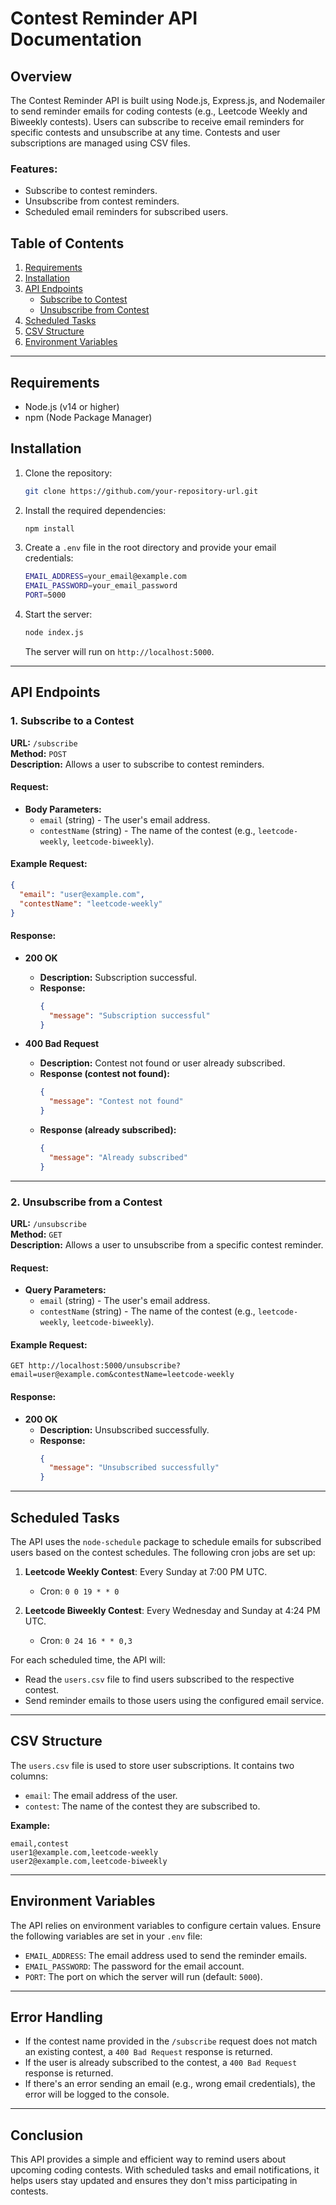 # Contest Reminder API Documentation

## Overview
The Contest Reminder API is built using Node.js, Express.js, and Nodemailer to send reminder emails for coding contests (e.g., Leetcode Weekly and Biweekly contests). Users can subscribe to receive email reminders for specific contests and unsubscribe at any time. Contests and user subscriptions are managed using CSV files.

### Features:
- Subscribe to contest reminders.
- Unsubscribe from contest reminders.
- Scheduled email reminders for subscribed users.
  
## Table of Contents
1. [Requirements](#requirements)
2. [Installation](#installation)
3. [API Endpoints](#api-endpoints)
   - [Subscribe to Contest](#subscribe-to-a-contest)
   - [Unsubscribe from Contest](#unsubscribe-from-a-contest)
4. [Scheduled Tasks](#scheduled-tasks)
5. [CSV Structure](#csv-structure)
6. [Environment Variables](#environment-variables)

---

## Requirements
- Node.js (v14 or higher)
- npm (Node Package Manager)

## Installation

1. Clone the repository:
   ```bash
   git clone https://github.com/your-repository-url.git
   ```

2. Install the required dependencies:
   ```bash
   npm install
   ```

3. Create a `.env` file in the root directory and provide your email credentials:
   ```bash
   EMAIL_ADDRESS=your_email@example.com
   EMAIL_PASSWORD=your_email_password
   PORT=5000
   ```

4. Start the server:
   ```bash
   node index.js
   ```
   The server will run on `http://localhost:5000`.

---

## API Endpoints

### 1. Subscribe to a Contest

**URL:** `/subscribe`  
**Method:** `POST`  
**Description:** Allows a user to subscribe to contest reminders.

#### Request:
- **Body Parameters:**
  - `email` (string) - The user's email address.
  - `contestName` (string) - The name of the contest (e.g., `leetcode-weekly`, `leetcode-biweekly`).

#### Example Request:
```json
{
  "email": "user@example.com",
  "contestName": "leetcode-weekly"
}
```

#### Response:
- **200 OK**
  - **Description:** Subscription successful.
  - **Response:**
    ```json
    {
      "message": "Subscription successful"
    }
    ```
  
- **400 Bad Request**
  - **Description:** Contest not found or user already subscribed.
  - **Response (contest not found):**
    ```json
    {
      "message": "Contest not found"
    }
    ```
  - **Response (already subscribed):**
    ```json
    {
      "message": "Already subscribed"
    }
    ```

---

### 2. Unsubscribe from a Contest

**URL:** `/unsubscribe`  
**Method:** `GET`  
**Description:** Allows a user to unsubscribe from a specific contest reminder.

#### Request:
- **Query Parameters:**
  - `email` (string) - The user's email address.
  - `contestName` (string) - The name of the contest (e.g., `leetcode-weekly`, `leetcode-biweekly`).

#### Example Request:
```
GET http://localhost:5000/unsubscribe?email=user@example.com&contestName=leetcode-weekly
```

#### Response:
- **200 OK**
  - **Description:** Unsubscribed successfully.
  - **Response:**
    ```json
    {
      "message": "Unsubscribed successfully"
    }
    ```

---

## Scheduled Tasks

The API uses the `node-schedule` package to schedule emails for subscribed users based on the contest schedules. The following cron jobs are set up:

1. **Leetcode Weekly Contest**: Every Sunday at 7:00 PM UTC.
   - Cron: `0 0 19 * * 0`
  
2. **Leetcode Biweekly Contest**: Every Wednesday and Sunday at 4:24 PM UTC.
   - Cron: `0 24 16 * * 0,3`

For each scheduled time, the API will:
- Read the `users.csv` file to find users subscribed to the respective contest.
- Send reminder emails to those users using the configured email service.

---

## CSV Structure

The `users.csv` file is used to store user subscriptions. It contains two columns:

- `email`: The email address of the user.
- `contest`: The name of the contest they are subscribed to.

**Example:**
```csv
email,contest
user1@example.com,leetcode-weekly
user2@example.com,leetcode-biweekly
```

---

## Environment Variables

The API relies on environment variables to configure certain values. Ensure the following variables are set in your `.env` file:

- `EMAIL_ADDRESS`: The email address used to send the reminder emails.
- `EMAIL_PASSWORD`: The password for the email account.
- `PORT`: The port on which the server will run (default: `5000`).

---

## Error Handling

- If the contest name provided in the `/subscribe` request does not match an existing contest, a `400 Bad Request` response is returned.
- If the user is already subscribed to the contest, a `400 Bad Request` response is returned.
- If there's an error sending an email (e.g., wrong email credentials), the error will be logged to the console.

---

## Conclusion

This API provides a simple and efficient way to remind users about upcoming coding contests. With scheduled tasks and email notifications, it helps users stay updated and ensures they don't miss participating in contests.